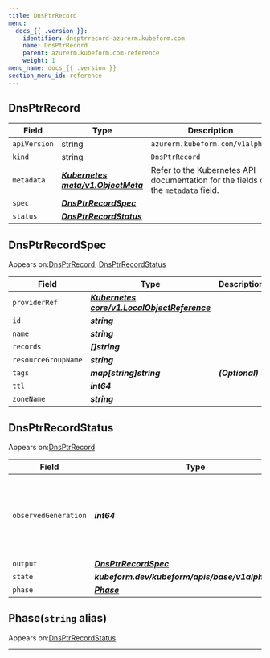 ```yaml
---
title: DnsPtrRecord
menu:
  docs_{{ .version }}:
    identifier: dnsptrrecord-azurerm.kubeform.com
    name: DnsPtrRecord
    parent: azurerm.kubeform.com-reference
    weight: 1
menu_name: docs_{{ .version }}
section_menu_id: reference
---
```


## DnsPtrRecord
| Field | Type | Description |
| ------ | ----- | ----------- |
| `apiVersion` | string | `azurerm.kubeform.com/v1alpha1` |
|    `kind` | string | `DnsPtrRecord` |
| `metadata` | ***[Kubernetes meta/v1.ObjectMeta](https://kubernetes.io/docs/reference/generated/kubernetes-api/v1.13/#objectmeta-v1-meta)***|Refer to the Kubernetes API documentation for the fields of the `metadata` field.|
| `spec` | ***[DnsPtrRecordSpec](#dnsptrrecordspec)***||
| `status` | ***[DnsPtrRecordStatus](#dnsptrrecordstatus)***||
## DnsPtrRecordSpec

Appears on:[DnsPtrRecord](#dnsptrrecord), [DnsPtrRecordStatus](#dnsptrrecordstatus)

| Field | Type | Description |
| ------ | ----- | ----------- |
| `providerRef` | ***[Kubernetes core/v1.LocalObjectReference](https://kubernetes.io/docs/reference/generated/kubernetes-api/v1.13/#localobjectreference-v1-core)***||
| `id` | ***string***||
| `name` | ***string***||
| `records` | ***[]string***||
| `resourceGroupName` | ***string***||
| `tags` | ***map[string]string***| ***(Optional)*** |
| `ttl` | ***int64***||
| `zoneName` | ***string***||
## DnsPtrRecordStatus

Appears on:[DnsPtrRecord](#dnsptrrecord)

| Field | Type | Description |
| ------ | ----- | ----------- |
| `observedGeneration` | ***int64***| ***(Optional)*** Resource generation, which is updated on mutation by the API Server.|
| `output` | ***[DnsPtrRecordSpec](#dnsptrrecordspec)***| ***(Optional)*** |
| `state` | ***kubeform.dev/kubeform/apis/base/v1alpha1.State***| ***(Optional)*** |
| `phase` | ***[Phase](#phase)***| ***(Optional)*** |
## Phase(`string` alias)

Appears on:[DnsPtrRecordStatus](#dnsptrrecordstatus)

---
